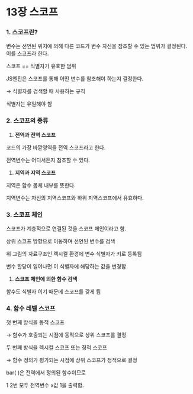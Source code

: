 # 13장 스코프

### 1. 스코프란?

변수는 선언된 위치에 의해 다른 코드가 변수 자신을 참조할 수 있는 범위가 결정된다. 이를 스코프라 한다.

스코프 == 식별자가 유효한 범위

JS엔진은 스코프를 통해 어떤 변수를 참조해야 하는지 결정한다.

→ 식별자를 검색할 때 사용하는 규칙

식별자는 유일해야 함

### 2. 스코프의 종류

1. **전역과 전역 스코프**

코드의 가장 바깥영역을 전역 스코프라고 한다.

전역변수는 어디서든지 참조할 수 있다.

1. **지역과 지역 스코프**

지역은 함수 몸체 내부를 뜻한다.

지역변수는 자신의 지역스코프와 하위 지역스코프에서 유효하다.

### 3. 스코프 체인

스코프가 계층적으로 연결된 것을 스코프 체인이라고 함.

상위 스코프 방향으로 이동하며 선언된 변수를 검색

위 그림의 자료구조인 렉시컬 환경에 변수 식별자가 키로 등록됨

변수 할당이 일어나면 이 식별자에 해당하는 값을 변경함

1. **스코프 체인에 의한 함수 검색**

함수도 식별자 이기 때문에 스코프를 갖게 됨

### 4. 함수 레벨 스코프

첫 번째 방식을 동적 스코프

→ 함수가 호출되는 시점에 동적으로 상위 스코프를 결정

두 번째 방식을 렉시컬 스코프 또는 정적 스코프

→ 함수 정의가 평가되는 시점에 상위 스코프가 정적으로 결정

bar( )은 전역에서 정의된 함수이므로

1 2번 모두 전역변수 x값 1을 출력함.
